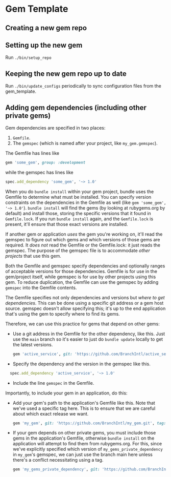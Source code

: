 # Gem Template

## Creating a new gem repo

## Setting up the new gem

Run `./bin/setup_repo`

## Keeping the new gem repo up to date

Run `./bin/update_configs` periodically to sync configuration files from the gem_template.

## Adding gem dependencies (including other private gems)
Gem dependencies are specified in two places:

1. `Gemfile`.
2. The `gemspec` (which is named after your project, like `my_gem.gemspec`).

The Gemfile has lines like 

``` ruby
gem 'some_gem', group: :development
```

while the gemspec has lines like

``` ruby
spec.add_dependency 'some_gem', '~> 1.0'
```

When you do `bundle install` within your gem project, bundle uses the Gemfile to determine what must be installed. You can specify version constraints on the dependencies in the Gemfile as well (like `gem 'some_gem', '~> 1.0'`). `bundle install` will find the gems (by looking at rubygems.org by default) and install those, storing the specific versions that it found in `Gemfile.lock`. If you run `bundle install` again, and the `Gemfile.lock` is present, it'll ensure that those exact versions are installed.

If another gem or application *uses* the gem you're working on, it'll read the gemspec to figure out which gems and which versions of those gems are required. It *does not* read the Gemfile or the Gemfile.lock: it just reads the gemspec. The purpose of the gemspec file is to accommodate *other projects* that use this gem.

Both the Gemfile and gemspec specify dependencies and optionally ranges of acceptable versions for those dependencies. Gemfile is for use in the gem/project itself, while gemspec is for use by other projects using this gem. To reduce duplication, the Gemfile can use the gemspec by adding `gemspec` into the Gemfile contents.

The Gemfile specifies not only dependencies and versions but *where to get dependencies*. This can be done using a specific git address or a gem host source. gemspec doesn't allow specifying this; it's up to the end application that's using the gem to specify where to find its gems.

Therefore, we can use this practice for gems that depend on other gems:

- Use a git address in the Gemfile for the other dependency, like this. Just use the `main` branch so it's easier to just do `bundle update` locally to get the latest versions.

    ``` ruby
    gem 'active_service', git: 'https://github.com/BranchIntl/active_service.git', branch: 'main'
    ```

- Specify the dependency and the version in the gemspec like this.

``` ruby
  spec.add_dependency 'active_service', '~> 1.0'
```

- Include the line `gemspec` in the Gemfile.

Importantly, to include your gem in an application, do this:

- Add your gem's path to the application's Gemfile like this. Note that we've used a specific tag here. This is to ensure that we are careful about which exact release we want.

    ``` ruby
    gem 'my_gem', git: 'https://github.com/BranchIntl/my_gem.git', tag: 'v1.0.0'
    ```

- If your gem depends on other private gems, you must include those gems in the application's Gemfile, otherwise `bundle install` on the application will attempt to find them from rubygems.org. For this, since we've explicitly specified which version of `my_gems_private_dependency` in `my_gem`'s gemspec, we can just use the branch main here unless there's a conflict necessitating using a tag.

    ``` ruby
    gem 'my_gems_private_dependency', git: 'https://github.com/BranchIntl/my_gems_private_dependency.git', branch: 'main'
    ```


